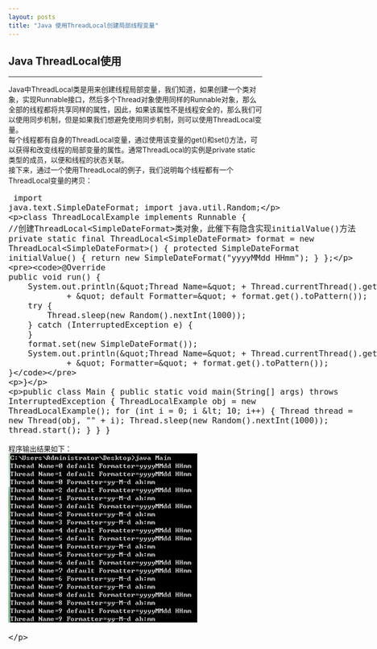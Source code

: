 ```yaml
---
layout: posts
title: "Java 使用ThreadLocal创建局部线程变量"
---
```


## Java ThreadLocal使用
----------------------------------
Java中ThreadLocal类是用来创建线程局部变量，我们知道，如果创建一个类对象，实现Runnable接口，然后多个Thread对象使用同样的Runnable对象，那么全部的线程都将共享同样的属性，因此，如果该属性不是线程安全的，那么我们可以使用同步机制，但是如果我们想避免使用同步机制，则可以使用ThreadLocal变量。      
每个线程都有自身的ThreadLocal变量，通过使用该变量的get()和set()方法，可以获得和改变线程的局部变量的属性。通常ThreadLocal的实例是private static类型的成员，以便和线程的状态关联。     
接下来，通过一个使用ThreadLocal的例子，我们说明每个线程都有一个ThreadLocal变量的拷贝：
<font size=4px>
<xmp class="prettyprint linenums">
import java.text.SimpleDateFormat;
import java.util.Random;

class ThreadLocalExample implements Runnable {
	//创建ThreadLocal<SimpleDateFormat>类对象，此催下有隐含实现initialValue()方法
	private static final ThreadLocal<SimpleDateFormat> format = new ThreadLocal<SimpleDateFormat>() {
		protected SimpleDateFormat initialValue() {
			return new SimpleDateFormat("yyyyMMdd HHmm");
		}
	};

	@Override
	public void run() {
		System.out.println("Thread Name=" + Thread.currentThread().getName()
				+ " default Formatter=" + format.get().toPattern());
		try {
			Thread.sleep(new Random().nextInt(1000));
		} catch (InterruptedException e) {
		}
		format.set(new SimpleDateFormat());
		System.out.println("Thread Name=" + Thread.currentThread().getName()
				+ " Formatter=" + format.get().toPattern());
	}
}

public class Main {
	public static void main(String[] args) throws InterruptedException {
		ThreadLocalExample obj = new ThreadLocalExample();
		for (int i = 0; i < 10; i++) {
			Thread thread = new Thread(obj, "" + i);
			Thread.sleep(new Random().nextInt(1000));
			thread.start();
		}
	}
}
</xmp>
</font>
程序输出结果如下：     
![ThreadLocal](/images/Java/threadLocal.jpg)
<font size=4px>
<xmp class="prettyprint linenums">

</xmp>
</font>
